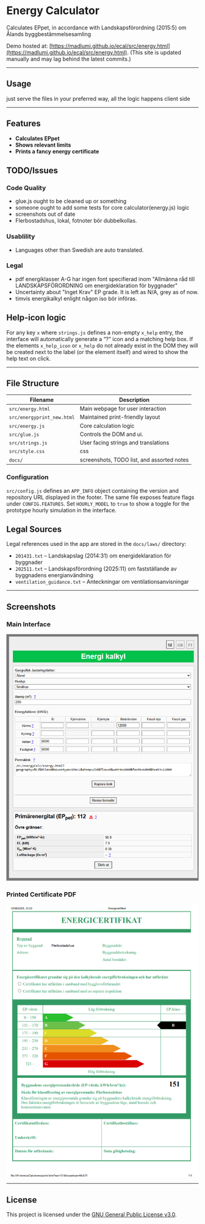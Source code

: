 
# Energy Calculator

Calculates EPpet, in accordance with   Landskapsförordning (2015:5) om Ålands byggbestämmelsesamling

Demo hosted at: [https://madlumi.github.io/ecal/src/energy.html](https://madlumi.github.io/ecal/src/energy.html). (This site is updated manually and may lag behind the latest commits.)


---

## Usage

just serve the files in your preferred way, all the logic happens client side


---

## Features

- **Calculates EPpet**
- **Shows relevant limits**
- **Prints a fancy energy certificate**


## TODO/Issues


### Code Quality
- glue.js ought to be cleaned up or something
- someone ought to add some tests for core calculator(energy.js) logic
- screenshots out of date
- Flerbostadshus, lokal, fotnoter bör dubbelkollas. 

### Usablility
- Languages other than Swedish are auto translated.

### Legal
- pdf energiklasser A-G har ingen font specifierad inom "Allmänna råd till LANDSKAPSFÖRORDNING om energideklaration för byggnader"
- Uncertainty about "Inget Krav" EP grade. It is left as N/A, grey as of now.
- timvis energikalkyl enlight någon iso bör införas.

## Help-icon logic

For any key `x` where `strings.js` defines a non-empty `x_help` entry, the
interface will automatically generate a “?” icon and a matching help box. If the
elements `x_help_icon` or `x_help` do not already exist in the DOM they will be
created next to the label (or the element itself) and wired to show the help
text on click.




---


## File Structure

| Filename              | Description |
|-----------------------|--------------------------------------------------------------|
| `src/energy.html`      | Main webpage for user interaction |
| `src/energyprint_new.html` | Maintained print-friendly layout |
| `src/energy.js`        | Core calculation logic|
| `src/glue.js`          | Controls the DOM and ui. |
| `src/strings.js`       | User facing strings and translations |
| `src/style.css`        | css |
| `docs/`                | screenshots, TODO list, and assorted notes |


### Configuration

`src/config.js` defines an `APP_INFO` object containing the version and repository URL displayed in the footer.
The same file exposes feature flags under `CONFIG.FEATURES`. Set `HOURLY_MODEL` to
`true` to show a toggle for the prototype hourly simulation in the interface.

## Legal Sources

Legal references used in the app are stored in the `docs/laws/` directory:

- `201431.txt` – Landskapslag (2014:31) om energideklaration för byggnader
- `202511.txt` – Landskapsförordning (2025:11) om fastställande av byggnadens energianvändning
- `ventilation_guidance.txt` – Anteckningar om ventilationsanvisningar


---

## Screenshots

### Main Interface

![Screenshot showing the energy calculator's main interface](docs/screenshot.png)

### Printed Certificate PDF

![Screenshot showing a generated energy certificate PDF](docs/screenshot_output.png)

---

## License

This project is licensed under the [GNU General Public License v3.0](LICENCE.txt).
